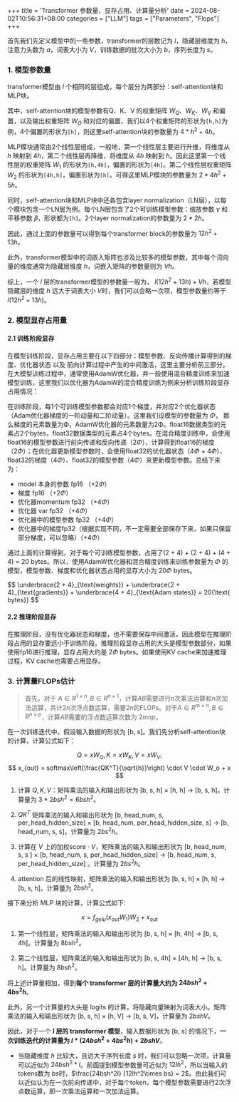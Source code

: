 +++
title = 'Transformer 参数量、显存占用、计算量分析'
date = 2024-08-02T10:56:31+08:00
categories = ["LLM"]
tags = ["Parameters", "Flops"] 
+++

首先我们先定义模型中的一些参数，transformer的层数记为 $l$，隐藏层维度为 $h$，注意力头数为 $a$，词表大小为 $V$，训练数据的批次大小为 $b$，序列长度为 $s$。

### 1. 模型参数量

transformer模型由 $l$ 个相同的层组成，每个层分为两部分：self-attention块和MLP块。

其中，self-attention块的模型参数有Q、K、V 的权重矩阵 $W_{Q}、W_{K}、W_{V}$ 和偏置，以及输出权重矩阵 $W_{O}$ 和对应的偏置，我们以4个权重矩阵的形状为`[h,h]`为例，4个偏置的形状为`[h]`，则这里self-attention块的参数量为 $4 * h^2 + 4h$。

MLP模块通常由2个线性层组成，一般地，第一个线性层主要进行升维，将维度从 $h$ 映射到 $4h$，第二个线性层再降维，将维度从 $4h$ 映射到 $h$。因此这里第一个线性层的权重矩阵 $W_1$ 的形状为`[h,4h]`，偏置的形状为`[4h]`。第二个线性层权重矩阵 $W_2$ 的形状为`[4h,h]`，偏置形状为`[h]`。可得这里MLP模块的参数量为 $2* 4h^2 + 5h$。

同时，self-attention块和MLP块中还各包含layer normalization（LN层），以每个模块包含一个LN层为例。每个LN层包含了2个可训练模型参数：缩放参数 $γ$ 和平移参数 $β$，形状都为`[h]`。2个layer normalization的参数量为 $2 * 2h$。

因此，通过上面的参数量可以得到每个transformer block的参数量为 $12h^2 + 13h$。

此外，transformer模型中的词嵌入矩阵也涉及比较多的模型参数，其中每个词向量的维度通常为隐藏层维度 $h$，词嵌入矩阵的参数量则为 $Vh$。

综上，一个 $l$ 层的transformer模型的参数量一般为， $l(12h^2 + 13h) + Vh$，若模型隐藏层的维度 $h$ 远大于词表大小 $V$时，我们可以会略一次项，模型参数量约等于 $l(12h^2 + 13h)$。


### 2. 模型显存占用量
#### 2.1 训练阶段显存
在模型训练阶段，显存占用主要在以下四部分：模型参数、反向传播计算得到的梯度、优化器状态 以及 前向计算过程中产生的中间激活，这里主要分析前三部分。在大模型训练过程中，通常使用AdamW优化器，并一般使用混合精度训练来加速模型训练，这里我们以优化器为AdamW的混合精度训练为例来分析训练阶段显存占用情况：

在训练阶段，每1个可训练模型参数都会对应1个梯度，并对应2个优化器状态（Adam优化器梯度的一阶动量和二阶动量）。这里我们设模型的参数量为 $Φ$， 那么梯度的元素数量为Φ，AdamW优化器的元素数量为2Φ。float16数据类型的元素占2个bytes，float32数据类型的元素占4个bytes。在混合精度训练中，会使用float16的模型参数进行前向传递和反向传递（$2Φ$），计算得到float16的梯度（$2Φ$）；在优化器更新模型参数时，会使用float32的优化器状态（$4Φ$ + $4Φ$）、float32的梯度（$4Φ$）、float32的模型参数（$4Φ$）来更新模型参数。总结下来为：
- model 本身的参数 fp16     （+$2Φ$）
- 梯度 fp16                （+$2Φ$）
- 优化器momentum fp32      （+$4Φ$）
- 优化器 var fp32          （+$4Φ$）
- 优化器中的模型参数 fp32    （+$4Φ$）
- 优化器中的梯度fp32（根据实现不同，不一定需要全部保存下来，如果只保留部分梯度，可以忽略）（+$4Φ$）

通过上面的计算得到，对于每个可训练模型参数，占用了(2 + 4) + (2 + 4) + (4 + 4) = 20 bytes。所以，使用AdamW优化器和混合精度训练来训练参数量为 $Φ$ 的模型，模型参数、梯度和优化器状态占用的显存大小为 $20Φ$ bytes。

<div>
$$
\underbrace{2 + 4}_{\text{weights}} + \underbrace{2 + 4}_{\text{gradients}} + \underbrace{4 + 4}_{\text{Adam states}} = 20{\text{ bytes}}
$$
</div>

#### 2.2 推理阶段显存
在推理阶段，没有优化器状态和梯度，也不需要保存中间激活，因此模型在推理阶段占用的显存要远小于训练阶段。推理阶段显存占用的大头是模型参数部分，如果使用fp16进行推理，显存占用大约是 $2Φ$ bytes。如果使用KV cache来加速推理过程，KV cache也需要占用显存。

### 3. 计算量FLOPs估计

> 首先，对于 $A \in R^{1\times n}, B\in R^{n\times 1}$，计算$AB$需要进行$n$次乘法运算和$n$次加法运算，共计$2n$次浮点数运算，需要$2n$的FLOPs。对于$A\in R^{m\times n},B\in R^{n\times p}$，计算$AB$需要的浮点数运算次数为 $2mnp$。

在一次训练迭代中，假设输入数据的形状为 [b, s]。我们先分析self-attention块的计算，计算公式如下：

$$
Q = xW_Q, K = xW_K, V = xW_V,
$$
$$
x_{out} = softmax\left(\frac{QK^T}{\sqrt{h}}\right) \cdot V \cdot W_o + x
$$

1. 计算 $Q, K, V$：矩阵乘法的输入和输出形状为 [b, s, h] × [h, h] → [b, s, h]。计算量为 $3 * 2bsh^2 = 6bsh^2$。

2. $QK^T$ 矩阵乘法的输入和输出形状为 [b, head_num, s, per_head_hidden_size] × [b, head_num, per_head_hidden_size, s] → [b, head_num, s, s]。计算量为 $2bs^2h$。

3. 计算在 $V$ 上的加权score · $V$，矩阵乘法的输入和输出形状为 [b, head_num, s, s ] × [b, head_num, s, per_head_hidden_size]
→ [b, head_num, s, per_head_hidden_size] 。计算量为 $2bs^2h$。

4. attention 后的线性映射，矩阵乘法的输入和输出形状为 [b, s, h] × [h, h] → [b, s, h]。计算量为 $2bsh^2$。


接下来分析 MLP 块的计算，计算公式如下:

$$
x = f_{gelu}(x_{out}W_1)W_2 + x_{out}
$$

1. 第一个线性层，矩阵乘法的输入和输出形状为 [b, s, h] × [h, 4h] → [b, s, 4h]。计算量为 $8bsh^2$。

2. 第二个线性层，矩阵乘法的输入和输出形状为 [b, s, 4h] × [4h, h] → [b, s, h]。计算量为 $8bsh^2$。

将上述计算量相加，得到**每个 transformer 层的计算量大约为 $24bsh^2 + 4bs^2h$**。

此外，另一个计算量的大头是 logits 的计算，将隐藏向量映射为词表大小。矩阵乘法的输入和输出形状为 [b, s, h] × [h, V] → [b, s, V]，计算量为 $2bshV$。

因此，对于一个 **l 层的 transformer 模型**，输入数据形状为 [b, s] 的情况下，**一次训练迭代的计算量为 $l * (24bsh^2 + 4bs^2h) + 2bshV$**。


- 当隐藏维度 $h$ 比较大，且远大于序列长度 $s$ 时，我们可以忽略一次项，计算量可以近似为 $24bsh^2 * l$。前面提到模型参数量可近似为 $12lh^2$，所以当输入的tokens数为 $bs$时，$\frac{24bsh^2l} {12lh^2\times bs} = 2$。由此我们可以近似认为在一次前向传递中，对于每个token，每个模型参数需要进行2次浮点数运算，即一次乘法运算和一次加法运算。



